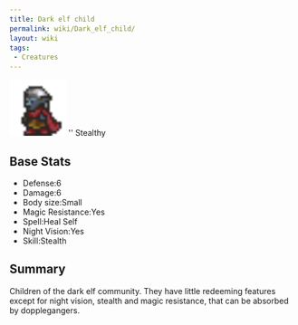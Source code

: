 ```yaml
---
title: Dark elf child
permalink: wiki/Dark_elf_child/
layout: wiki
tags:
 - Creatures
---
```


<img src="Dark_elf_kid.png" title="fig:Dark_elf_kid.png" alt="Dark_elf_kid.png" width="100" />
'' Stealthy

Base Stats
----------

-   Defense:6
-   Damage:6
-   Body size:Small
-   Magic Resistance:Yes
-   Spell:Heal Self
-   Night Vision:Yes
-   Skill:Stealth

Summary
-------

Children of the dark elf community. They have little redeeming features
except for night vision, stealth and magic resistance, that can be
absorbed by dopplegangers.
